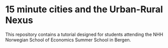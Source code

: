 # 15 minute cities and the Urban-Rural Nexus

This repository contains a tutorial designed for students attending the NHH Norwegian School of Economics Summer School in Bergen.